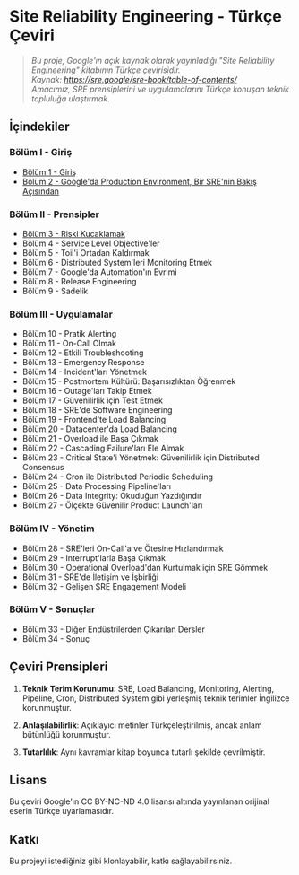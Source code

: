 # Site Reliability Engineering - Türkçe Çeviri

> _Bu proje, Google'ın açık kaynak olarak yayınladığı "Site Reliability Engineering" kitabının Türkçe çevirisidir._  
> _Kaynak: https://sre.google/sre-book/table-of-contents/_  
> _Amacımız, SRE prensiplerini ve uygulamalarını Türkçe konuşan teknik topluluğa ulaştırmak._

## İçindekiler

### **Bölüm I - Giriş**
- [Bölüm 1 - Giriş](01_Introduction.md)
- [Bölüm 2 - Google'da Production Environment, Bir SRE'nin Bakış Açısından](02_Production_Environment.md)

### **Bölüm II - Prensipler**
- [Bölüm 3 - Riski Kucaklamak](03_Embracing_Risk.md)
- Bölüm 4 - Service Level Objective'ler
- Bölüm 5 - Toil'i Ortadan Kaldırmak
- Bölüm 6 - Distributed System'leri Monitoring Etmek
- Bölüm 7 - Google'da Automation'ın Evrimi
- Bölüm 8 - Release Engineering
- Bölüm 9 - Sadelik

### **Bölüm III - Uygulamalar**
- Bölüm 10 - Pratik Alerting
- Bölüm 11 - On-Call Olmak
- Bölüm 12 - Etkili Troubleshooting
- Bölüm 13 - Emergency Response
- Bölüm 14 - Incident'ları Yönetmek
- Bölüm 15 - Postmortem Kültürü: Başarısızlıktan Öğrenmek
- Bölüm 16 - Outage'ları Takip Etmek
- Bölüm 17 - Güvenilirlik için Test Etmek
- Bölüm 18 - SRE'de Software Engineering
- Bölüm 19 - Frontend'te Load Balancing
- Bölüm 20 - Datacenter'da Load Balancing
- Bölüm 21 - Overload ile Başa Çıkmak
- Bölüm 22 - Cascading Failure'ları Ele Almak
- Bölüm 23 - Critical State'i Yönetmek: Güvenilirlik için Distributed Consensus
- Bölüm 24 - Cron ile Distributed Periodic Scheduling
- Bölüm 25 - Data Processing Pipeline'ları
- Bölüm 26 - Data Integrity: Okuduğun Yazdığındır
- Bölüm 27 - Ölçekte Güvenilir Product Launch'ları

### **Bölüm IV - Yönetim**
- Bölüm 28 - SRE'leri On-Call'a ve Ötesine Hızlandırmak
- Bölüm 29 - Interrupt'larla Başa Çıkmak
- Bölüm 30 - Operational Overload'dan Kurtulmak için SRE Gömmek
- Bölüm 31 - SRE'de İletişim ve İşbirliği
- Bölüm 32 - Gelişen SRE Engagement Modeli

### **Bölüm V - Sonuçlar**
- Bölüm 33 - Diğer Endüstrilerden Çıkarılan Dersler
- Bölüm 34 - Sonuç

## Çeviri Prensipleri

1. **Teknik Terim Korunumu**: SRE, Load Balancing, Monitoring, Alerting, Pipeline, Cron, Distributed System gibi yerleşmiş teknik terimler İngilizce korunmuştur.

2. **Anlaşılabilirlik**: Açıklayıcı metinler Türkçeleştirilmiş, ancak anlam bütünlüğü korunmuştur.

3. **Tutarlılık**: Aynı kavramlar kitap boyunca tutarlı şekilde çevrilmiştir.

## Lisans

Bu çeviri Google'ın CC BY-NC-ND 4.0 lisansı altında yayınlanan orijinal eserin Türkçe uyarlamasıdır.

## Katkı

Bu projeyi istediğiniz gibi klonlayabilir, katkı sağlayabilirsiniz.